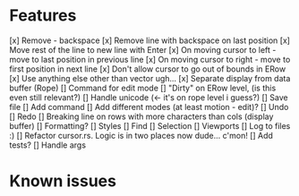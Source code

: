 # Features
[x] Remove - backspace
[x] Remove line with backspace on last position
[x] Move rest of the line to new line with Enter
[x] On moving cursor to left - move to last position in previous line
[x] On moving cursor to right - move to first position in next line
[x] Don't allow cursor to go out of bounds in ERow
[x] Use anything else other than vector ugh...
[x] Separate display from data buffer (Rope)
[] Command for edit mode
[] "Dirty" on ERow level, (is this even still relevant?)
[] Handle unicode (<- it's on rope level i guess?)
[] Save file
[] Add command
[] Add different modes (at least motion - edit)?
[] Undo
[] Redo
[] Breaking line on rows with more characters than cols (display buffer)
[] Formatting?
[] Styles
[] Find
[] Selection
[] Viewports
[] Log to files :)
[] Refactor cursor.rs. Logic is in two places now dude... c'mon!
[] Add tests?
[] Handle args

# Known issues

